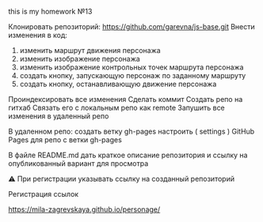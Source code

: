 this is my homework №13

Клонировать репозиторий:      https://github.com/garevna/js-base.git
Внести изменения в код:

1. изменить маршрут движения персонажа
2. изменить изображение персонажа
3. изменить изображение контрольных точек маршрута персонажа
4. создать кнопку, запускающую персонаж по заданному маршруту
5. создать кнопку, останавливающую движение персонажа

Проиндексировать все изменения
Сделать коммит
Создать репо на гитхаб
Связать его с локальным репо как  remote
Запушить все изменения в удаленный репо

В удаленном репо:
   создать  ветку  gh-pages
   настроить ( settings )  GitHub Pages  для репо с ветки gh-pages

В файле  README.md   дать краткое описание репозитория
и ссылку на опубликованный вариант для просмотра


⚠️ При регистрации указывать ссылку на созданный репозиторий

Регистрация ссылок

https://mila-zagrevskaya.github.io/personage/
